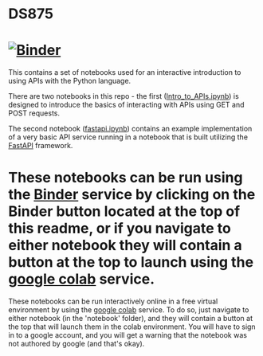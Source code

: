 # DS875

# [![Binder](https://mybinder.org/badge_logo.svg)](https://mybinder.org/v2/gh/blue442/DS875/HEAD)

This contains a set of notebooks used for an interactive introduction to using APIs with the Python language. 

There are two notebooks in this repo - the first ([Intro_to_APIs.ipynb](https://github.com/blue442/DS875/blob/main/Intro_to_APIs.ipynb)) is designed to introduce the basics of interacting with APIs using GET and POST requests.

The second notebook ([fastapi.ipynb](https://github.com/blue442/DS875/blob/main/fastapi.ipynb)) contains an example implementation of a very basic API service running in a notebook that is built utilizing the [FastAPI](https://fastapi.tiangolo.com/) framework.

# These notebooks can be run using the [Binder](https://mybinder.org/) service by clicking on the Binder button located at the top of this readme, or if you navigate to either notebook they will contain a button at the top to launch using the [google colab](https://colab.research.google.com/) service.

These notebooks can be run interactively online in a free virtual environment by using the [google colab](https://colab.research.google.com/) service. To do so, just navigate to either notebook (in the 'notebook' folder),  and they will contain a button at the top that will launch them in the colab environment. You will have to sign in to a google account, and you will get a warning that the notebook was not authored by google (and that's okay).
